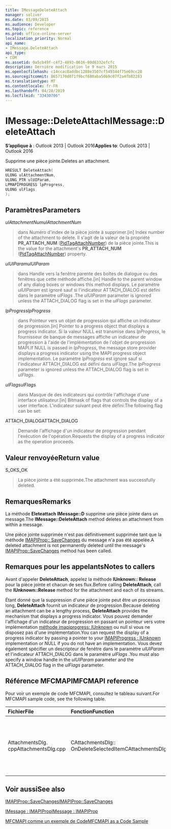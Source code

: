 ```yaml
---
title: IMessageDeleteAttach
manager: soliver
ms.date: 03/09/2015
ms.audience: Developer
ms.topic: reference
ms.prod: office-online-server
localization_priority: Normal
api_name:
- IMessage.DeleteAttach
api_type:
- COM
ms.assetid: 0a5cb49f-c4f3-4893-8616-80d6332efcfc
description: Dernière modification le 9 mars 2015
ms.openlocfilehash: c14ccac0addbc1288e3507cf549344f75e69cc28
ms.sourcegitcommit: 8657170d071f9bcf680aba50b9c07f2a4fb82283
ms.translationtype: MT
ms.contentlocale: fr-FR
ms.lasthandoff: 04/28/2019
ms.locfileid: "33430706"
---
```

# <a name="imessagedeleteattach"></a><span data-ttu-id="02844-103">IMessage::DeleteAttach</span><span class="sxs-lookup"><span data-stu-id="02844-103">IMessage::DeleteAttach</span></span>

  
  
<span data-ttu-id="02844-104">**S’applique à** : Outlook 2013 | Outlook 2016</span><span class="sxs-lookup"><span data-stu-id="02844-104">**Applies to**: Outlook 2013 | Outlook 2016</span></span> 
  
<span data-ttu-id="02844-105">Supprime une pièce jointe.</span><span class="sxs-lookup"><span data-stu-id="02844-105">Deletes an attachment.</span></span>
  
```cpp
HRESULT DeleteAttach(
ULONG ulAttachmentNum,
ULONG_PTR ulUIParam,
LPMAPIPROGRESS lpProgress,
ULONG ulFlags
);
```

## <a name="parameters"></a><span data-ttu-id="02844-106">Paramètres</span><span class="sxs-lookup"><span data-stu-id="02844-106">Parameters</span></span>

 <span data-ttu-id="02844-107">_ulAttachmentNum_</span><span class="sxs-lookup"><span data-stu-id="02844-107">_ulAttachmentNum_</span></span>
  
> <span data-ttu-id="02844-108">dans Numéro d'index de la pièce jointe à supprimer.</span><span class="sxs-lookup"><span data-stu-id="02844-108">[in] Index number of the attachment to delete.</span></span> <span data-ttu-id="02844-109">Il s'agit de la valeur de la propriété **PR_ATTACH_NUM** ([PidTagAttachNumber](pidtagattachnumber-canonical-property.md)) de la pièce jointe.</span><span class="sxs-lookup"><span data-stu-id="02844-109">This is the value for the attachment's **PR_ATTACH_NUM** ([PidTagAttachNumber](pidtagattachnumber-canonical-property.md)) property.</span></span>
    
 <span data-ttu-id="02844-110">_ulUIParam_</span><span class="sxs-lookup"><span data-stu-id="02844-110">_ulUIParam_</span></span>
  
> <span data-ttu-id="02844-111">dans Handle vers la fenêtre parente des boîtes de dialogue ou des fenêtres que cette méthode affiche.</span><span class="sxs-lookup"><span data-stu-id="02844-111">[in] Handle to the parent window of any dialog boxes or windows this method displays.</span></span> <span data-ttu-id="02844-112">Le paramètre _ulUIParam_ est ignoré sauf si l'indicateur ATTACH_DIALOG est défini dans le paramètre _ulFlags_ .</span><span class="sxs-lookup"><span data-stu-id="02844-112">The  _ulUIParam_ parameter is ignored unless the ATTACH_DIALOG flag is set in the  _ulFlags_ parameter.</span></span> 
    
 <span data-ttu-id="02844-113">_lpProgress_</span><span class="sxs-lookup"><span data-stu-id="02844-113">_lpProgress_</span></span>
  
> <span data-ttu-id="02844-114">dans Pointeur vers un objet de progression qui affiche un indicateur de progression.</span><span class="sxs-lookup"><span data-stu-id="02844-114">[in] Pointer to a progress object that displays a progress indicator.</span></span> <span data-ttu-id="02844-115">Si la valeur NULL est transmise dans _lpProgress_, le fournisseur de banque de messages affiche un indicateur de progression à l'aide de l'implémentation de l'objet de progression MAPI.</span><span class="sxs-lookup"><span data-stu-id="02844-115">If NULL is passed in  _lpProgress_, the message store provider displays a progress indicator using the MAPI progress object implementation.</span></span> <span data-ttu-id="02844-116">Le paramètre _lpProgress_ est ignoré sauf si l'indicateur ATTACH_DIALOG est défini dans _ulFlags_.</span><span class="sxs-lookup"><span data-stu-id="02844-116">The  _lpProgress_ parameter is ignored unless the ATTACH_DIALOG flag is set in  _ulFlags_.</span></span>
    
 <span data-ttu-id="02844-117">_ulFlags_</span><span class="sxs-lookup"><span data-stu-id="02844-117">_ulFlags_</span></span>
  
> <span data-ttu-id="02844-118">dans Masque de des indicateurs qui contrôle l'affichage d'une interface utilisateur.</span><span class="sxs-lookup"><span data-stu-id="02844-118">[in] Bitmask of flags that controls the display of a user interface.</span></span> <span data-ttu-id="02844-119">L'indicateur suivant peut être défini:</span><span class="sxs-lookup"><span data-stu-id="02844-119">The following flag can be set:</span></span>
    
<span data-ttu-id="02844-120">ATTACH_DIALOG</span><span class="sxs-lookup"><span data-stu-id="02844-120">ATTACH_DIALOG</span></span> 
  
> <span data-ttu-id="02844-121">Demande l'affichage d'un indicateur de progression pendant l'exécution de l'opération.</span><span class="sxs-lookup"><span data-stu-id="02844-121">Requests the display of a progress indicator as the operation proceeds.</span></span>
    
## <a name="return-value"></a><span data-ttu-id="02844-122">Valeur renvoyée</span><span class="sxs-lookup"><span data-stu-id="02844-122">Return value</span></span>

<span data-ttu-id="02844-123">S_OK</span><span class="sxs-lookup"><span data-stu-id="02844-123">S_OK</span></span> 
  
> <span data-ttu-id="02844-124">La pièce jointe a été supprimée.</span><span class="sxs-lookup"><span data-stu-id="02844-124">The attachment was successfully deleted.</span></span>
    
## <a name="remarks"></a><span data-ttu-id="02844-125">Remarques</span><span class="sxs-lookup"><span data-stu-id="02844-125">Remarks</span></span>

<span data-ttu-id="02844-126">La méthode **Eleteattach IMessage::D** supprime une pièce jointe dans un message.</span><span class="sxs-lookup"><span data-stu-id="02844-126">The **IMessage::DeleteAttach** method deletes an attachment from within a message.</span></span> 
  
<span data-ttu-id="02844-127">Une pièce jointe supprimée n'est pas définitivement supprimée tant que la méthode [IMAPIProp:: SaveChanges](imapiprop-savechanges.md) du message n'a pas été appelée.</span><span class="sxs-lookup"><span data-stu-id="02844-127">A deleted attachment is not permanently deleted until the message's [IMAPIProp::SaveChanges](imapiprop-savechanges.md) method has been called.</span></span> 
  
## <a name="notes-to-callers"></a><span data-ttu-id="02844-128">Remarques pour les appelants</span><span class="sxs-lookup"><span data-stu-id="02844-128">Notes to callers</span></span>

<span data-ttu-id="02844-129">Avant d'appeler **DeleteAttach**, appelez la méthode **IUnknown:: Release** pour la pièce jointe et chacun de ses flux.</span><span class="sxs-lookup"><span data-stu-id="02844-129">Before calling **DeleteAttach**, call the **IUnknown::Release** method for the attachment and each of its streams.</span></span> 
  
<span data-ttu-id="02844-130">Étant donné que la suppression d'une pièce jointe peut être un processus long, **DeleteAttach** fournit un indicateur de progression.</span><span class="sxs-lookup"><span data-stu-id="02844-130">Because deleting an attachment can be a lengthy process, **DeleteAttach** provides the mechanism that displays a progress indicator.</span></span> <span data-ttu-id="02844-131">Vous pouvez demander l'affichage d'un indicateur de progression en passant un pointeur vers votre implémentation [méthode imapiprogress: IUnknown](imapiprogressiunknown.md) ou null si vous ne disposez pas d'une implémentation.</span><span class="sxs-lookup"><span data-stu-id="02844-131">You can request the display of a progress indicator by passing a pointer to your [IMAPIProgress : IUnknown](imapiprogressiunknown.md) implementation or NULL if you do not have an implementation.</span></span> <span data-ttu-id="02844-132">Vous devez également spécifier un descripteur de fenêtre dans le paramètre _ulUIParam_ et l'indicateur ATTACH_DIALOG dans le paramètre _ulFlags_ .</span><span class="sxs-lookup"><span data-stu-id="02844-132">You must also specify a window handle in the  _ulUIParam_ parameter and the ATTACH_DIALOG flag in the  _ulFlags_ parameter.</span></span> 
  
## <a name="mfcmapi-reference"></a><span data-ttu-id="02844-133">Référence MFCMAPI</span><span class="sxs-lookup"><span data-stu-id="02844-133">MFCMAPI reference</span></span>

<span data-ttu-id="02844-134">Pour voir un exemple de code MFCMAPI, consultez le tableau suivant.</span><span class="sxs-lookup"><span data-stu-id="02844-134">For MFCMAPI sample code, see the following table.</span></span>
  
|<span data-ttu-id="02844-135">**Fichier**</span><span class="sxs-lookup"><span data-stu-id="02844-135">**File**</span></span>|<span data-ttu-id="02844-136">**Fonction**</span><span class="sxs-lookup"><span data-stu-id="02844-136">**Function**</span></span>|<span data-ttu-id="02844-137">**Commentaire**</span><span class="sxs-lookup"><span data-stu-id="02844-137">**Comment**</span></span>|
|:-----|:-----|:-----|
|<span data-ttu-id="02844-138">AttachmentsDlg. cpp</span><span class="sxs-lookup"><span data-stu-id="02844-138">AttachmentsDlg.cpp</span></span>  <br/> |<span data-ttu-id="02844-139">CAttachmentsDlg:: OnDeleteSelectedItem</span><span class="sxs-lookup"><span data-stu-id="02844-139">CAttachmentsDlg::OnDeleteSelectedItem</span></span>  <br/> |<span data-ttu-id="02844-140">MFCMAPI utilise la méthode **IMessage::D eleteattach** pour supprimer la pièce jointe sélectionnée.</span><span class="sxs-lookup"><span data-stu-id="02844-140">MFCMAPI uses the **IMessage::DeleteAttach** method to delete the selected attachment.</span></span>  <br/> |
   
## <a name="see-also"></a><span data-ttu-id="02844-141">Voir aussi</span><span class="sxs-lookup"><span data-stu-id="02844-141">See also</span></span>



[<span data-ttu-id="02844-142">IMAPIProp::SaveChanges</span><span class="sxs-lookup"><span data-stu-id="02844-142">IMAPIProp::SaveChanges</span></span>](imapiprop-savechanges.md)
  
[<span data-ttu-id="02844-143">IMessage : IMAPIProp</span><span class="sxs-lookup"><span data-stu-id="02844-143">IMessage : IMAPIProp</span></span>](imessageimapiprop.md)


[<span data-ttu-id="02844-144">MFCMAPI comme un exemple de Code</span><span class="sxs-lookup"><span data-stu-id="02844-144">MFCMAPI as a Code Sample</span></span>](mfcmapi-as-a-code-sample.md)


